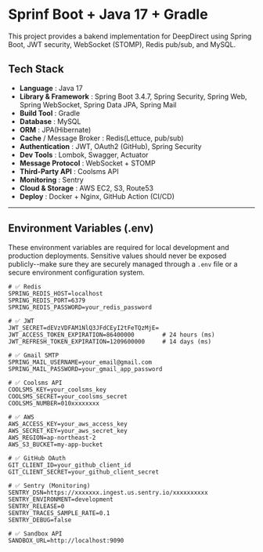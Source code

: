 # Sprinf Boot + Java 17 + Gradle
This project provides a bakend implementation for DeepDirect using Spring Boot, JWT security, WebSocket (STOMP), Redis pub/sub, and MySQL.

## Tech Stack
- **Language** : Java 17
- **Library & Framework** : Spring Boot 3.4.7, Spring Security, Spring Web, Spring WebSocket, Spring Data JPA, Spring Mail
- **Build Tool** : Gradle
- **Database** : MySQL
- **ORM** : JPA(Hibernate)
- **Cache** / Message Broker : Redis(Lettuce, pub/sub)
- **Authentication** : JWT, OAuth2 (GitHub), Spring Security
- **Dev Tools** : Lombok, Swagger, Actuator
- **Message Protocol** :  WebSocket + STOMP
- **Third-Party API** : Coolsms API
- **Monitoring** : Sentry
- **Cloud & Storage** : AWS EC2, S3, Route53
- **Deploy** : Docker + Nginx, GitHub Action (CI/CD)

---

## Environment Variables (.env)
These environment variables are required for local development and production deployments.
Sensitive values should never be exposed publicly--make sure they are securely managed through a `.env` file or a secure environment configuration system.


```env
# ✅ Redis
SPRING_REDIS_HOST=localhost
SPRING_REDIS_PORT=6379
SPRING_REDIS_PASSWORD=your_redis_password

# ✅ JWT
JWT_SECRET=dEVzVDFAM1NlQ3JFdCEyI2tFeTQzMjE=
JWT_ACCESS_TOKEN_EXPIRATION=86400000        # 24 hours (ms)
JWT_REFRESH_TOKEN_EXPIRATION=1209600000     # 14 days (ms)

# ✅ Gmail SMTP
SPRING_MAIL_USERNAME=your_email@gmail.com
SPRING_MAIL_PASSWORD=your_gmail_app_password

# ✅ Coolsms API
COOLSMS_KEY=your_coolsms_key
COOLSMS_SECRET=your_coolsms_secret
COOLSMS_NUMBER=010xxxxxxxx

# ✅ AWS
AWS_ACCESS_KEY=your_aws_access_key
AWS_SECRET_KEY=your_aws_secret_key
AWS_REGION=ap-northeast-2
AWS_S3_BUCKET=my-app-bucket

# ✅ GitHub OAuth
GIT_CLIENT_ID=your_github_client_id
GIT_CLIENT_SECRET=your_github_client_secret

# ✅ Sentry (Monitoring)
SENTRY_DSN=https://xxxxxxx.ingest.us.sentry.io/xxxxxxxxxx
SENTRY_ENVIRONMENT=development
SENTRY_RELEASE=0
SENTRY_TRACES_SAMPLE_RATE=0.1
SENTRY_DEBUG=false

# ✅ Sandbox API
SANDBOX_URL=http://localhost:9090
```

